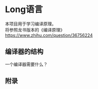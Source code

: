 # Long语言
本项目用于学习编译原理。  
将参照龙书版本的《编译原理》  
https://www.zhihu.com/question/36756224

## 编译器的结构
一个编译器需要什么？




## 附录


